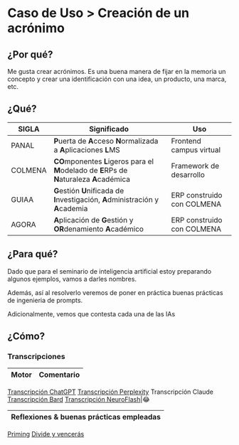 # Caso de Uso > Creación de un acrónimo

## ¿Por qué?

Me gusta crear acrónimos. Es una buena manera de fijar en la memoria un concepto y crear una identificación con una idea, un producto, una marca, etc.

## ¿Qué?

|SIGLA|Significado|Uso|
|-|-|-|
|PANAL|**P**uerta de **A**cceso **N**ormalizada a **A**plicaciones **L**MS|Frontend campus virtual|
|COLMENA|**CO**mponentes **L**igeros para el **M**odelado de **E**RPs de **N**aturaleza **A**cadémica|Framework de desarrollo|
|GUIAA|**G**estión **U**nificada de **I**nvestigación, **A**dministración y **A**cademia|ERP construido con COLMENA|
|AGORA|**A**plicación de **G**estión y **OR**denamiento **A**cadémico|ERP construido con COLMENA|

## ¿Para qué?

Dado que para el seminario de inteligencia artificial estoy preparando algunos ejemplos, vamos a darles nombres.

Además, así al resolverlo veremos de poner en práctica buenas prácticas de ingenieria de prompts. 

Adicionalmente, vemos que contesta cada una de las IAs

## ¿Cómo?

### Transcripciones 

|Motor|Comentario|
|-|-|
[Transcripción ChatGPT](https://chat.openai.com/share/57e396ef-1732-4321-94c8-a143267c0b01)
[Transcripción Perplexity](https://www.perplexity.ai/search/aeadc97e-3f6b-43f9-8a6c-d6305889b7ea?s=c)
Transcripción Claude
[Transcripción Bard](/imagenes/acronimos.bard.png)
[Transcripción NeuroFlash](/imagenes/acronimos.neuroflash.png)|😂

|Reflexiones & buenas prácticas empleadas|
|-|
[Priming](/ingenieriaDePrompts/priming.md)
[Divide y vencerás](/ingenieriaDePrompts/divideVenceras.md)
